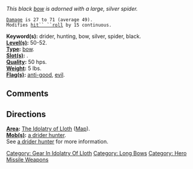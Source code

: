 *This black [bow](:Category:_Long_Bows "wikilink") is adorned with a
large, silver spider.*

[`Damage`](Missile_Weapon_Values "wikilink")` is 27 to 71 (average 49).`  
`Modifies `[`hit`` ``roll`](Hit_Roll "wikilink")` by 15 continuous.`

**Keyword(s):** drider, hunting, bow, silver, spider, black.  
**[Level(s)](Object_Level "wikilink"):** 50-52.  
**[Type](:Category:_Object_Types "wikilink"):**
[bow](:Category:_Missile_Weapons "wikilink").  
**[Slot(s)](Object_Slots "wikilink"):** <wielded>.  
**[Quality](Object_Quality "wikilink"):** 50 hps.  
**[Weight](Object_Weight "wikilink"):** 5 lbs.  
**[Flag(s)](:Category:_Object_Flags "wikilink"):**
[anti-good](Anti-Good_Flag "wikilink"), [evil](Evil_Flag "wikilink").  

## Comments

## Directions

**[Area](:Category:_Areas "wikilink"):** [The Idolatry of
Lloth](:Category:_Idolatry_Of_Lloth "wikilink")
([Map](Idolatry_Of_Lloth_Map "wikilink")).  
**[Mob(s)](:Category:_Mobs "wikilink"):** [a drider
hunter](Drider_Hunter "wikilink").  
See [a drider hunter](Drider_Hunter "wikilink") for more information.

[Category: Gear In Idolatry Of
Lloth](Category:_Gear_In_Idolatry_Of_Lloth "wikilink") [Category: Long
Bows](Category:_Long_Bows "wikilink") [Category: Hero Missile
Weapons](Category:_Hero_Missile_Weapons "wikilink")
